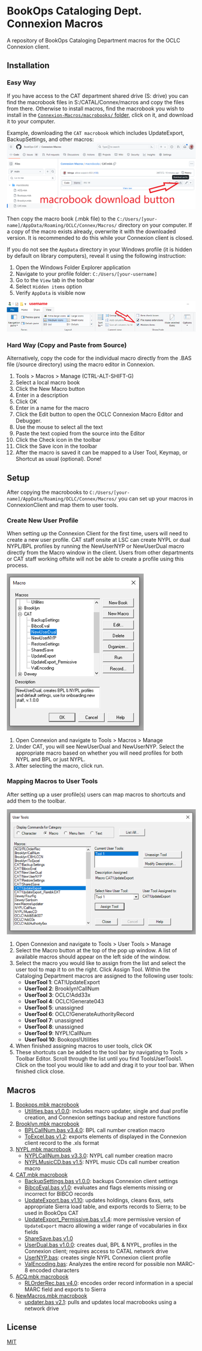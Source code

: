 # BookOps Cataloging Dept. Connexion Macros
A repository of BookOps Cataloging Department macros for the OCLC Connexion client.

## Installation
### Easy Way
If you have access to the CAT department shared drive (S: drive) you can find the macrobook files in S:/CATAL/Connex/macros and copy the files from there. Otherwise to install macros, find the macrobook you wish to install in the [`Connexion-Macros/macrobooks/` folder](https://github.com/BookOps-CAT/Connexion-Macros/tree/main/macrobooks), click on it, and download it to your computer.

Example, downloading the `CAT macrobook` which includes UpdateExport, BackupSettings, and other macros:
![macrobook-download-button](https://github.com/BookOps-CAT/Connexion-Macros/blob/main/media/macrobook-download.png)

Then copy the macro book (.mbk file) to the `C:/Users/[your-name]/AppData/Roaming/OCLC/Connex/Macros/` directory on your computer. If a copy of the macro exists already, overwrite it with the downloaded version. It is recommended to do this while your Connexion client is closed.

If you do not see the `AppData` directory in your Windows profile (it is hidden by default on library computers), reveal it using the following instruction:
1. Open the Windows Folder Explorer application
2. Navigate to your profile folder: `C:/Users/[your-username]`
3. Go to the `View` tab in the toolbar
4. Select `Hidden items` option
5. Verify `AppData` is visible now

![folder-options](https://github.com/BookOps-CAT/Connexion-Macros/blob/main/media/folder-options.png)

### Hard Way (Copy and Paste from Source)
Alternatively, copy the code for the individual macro directly from the .BAS file (/source directory) using the macro editor in Connexion.

1. Tools > Macros > Manage (CTRL-ALT-SHIFT-G)
2. Select a local macro book
3. Click the New Macro button
4. Enter in a description
5. Click OK
6. Enter in a name for the macro
7. Click the Edit button to open the OCLC Connexion Macro Editor and Debugger.
8. Use the mouse to select all the text
9. Paste the text copied from the source into the Editor
10. Click the Check icon in the toolbar
11. Click the Save icon in the toolbar
12. After the macro is saved it can be mapped to a User Tool, Keymap, or Shortcut as usual (optional).
Done!

## Setup
After copying the macrobooks to `C:/Users/[your-name]/AppData/Roaming/OCLC/Connex/Macros/` you can set up your macros in ConnexionClient and map them to user tools.

### Create New User Profile
When setting up the Connexion Client for the first time, users will need to create a new user profile. CAT staff onsite at LSC can create NYPL or dual NYPL/BPL profiles by running the NewUserNYP or NewUserDual macro directly from the Macro window in the client. Users from other departments or CAT staff working offsite will not be able to create a profile using this process.

![user-tools](https://github.com/BookOps-CAT/Connexion-Macros/blob/main/media/manage-macros.png)


1. Open Connexion and navigate to Tools > Macros > Manage
2. Under CAT, you will see NewUserDual and NewUserNYP. Select the appropriate macro based on whether you will need profiles for both NYPL and BPL or just NYPL.
3. After selecting the macro, click run. 

### Mapping Macros to User Tools
After setting up a user profile(s) users can map macros to shortcuts and add them to the toolbar.

![user-tools](https://github.com/BookOps-CAT/Connexion-Macros/blob/main/media/user-tools.png)

1. Open Connexion and navigate to Tools > User Tools > Manage
2. Select the Macro button at the top of the pop up window. A list of available macros should appear on the left side of the window.
3. Select the macro you would like to assign from the list and select the user tool to map it to on the right. Click Assign Tool. Within the Cataloging Department macros are assigned to the following user tools:
    - **UserTool 1**: CAT!UpdateExport
    - **UserTool 2**: Brooklyn!CallNum
    - **UserTool 3**: OCLC!Add33x
    - **UserTool 4**: OCLC!Generate043
    - **UserTool 5**: unassigned
    - **UserTool 6**: OCLC!GenerateAuthorityRecord
    - **UserTool 7**: unassigned
    - **UserTool 8**: unassigned
    - **UserTool 9**: NYPL!CallNum
    - **UserTool 10**: Bookops!Utilities
4. When finished assigning macros to user tools, click OK 
5. These shortcuts can be added to the tool bar by navigating to Tools > Toolbar Editor. Scroll through the list until you find ToolsUserTools1. Click on the tool you would like to add and drag it to your tool bar. When finished click close.

## Macros
1. [Bookops.mbk macrobook](https://github.com/BookOps-CAT/Connexion-Macros/blob/main/macrobooks/Bookops.mbk)
	* [Utilities.bas v1.0.0](https://github.com/BookOps-CAT/Connexion-Macros/blob/main/source/Utilities.bas): includes macro updater, single and dual profile creation, and Connexion settings backup and restore functions
2. [Brooklyn.mbk macrobook](https://github.com/BookOps-CAT/Connexion-Macros/blob/main/macrobooks/Brooklyn.mbk)
	* [BPLCallNum.bas v3.4.0](https://github.com/BookOps-CAT/Connexion-Macros/blob/main/source/BPLCallNum.bas): BPL call number creation macro
	* [ToExcel.bas v1.2](https://github.com/BookOps-CAT/Connexion-Macros/blob/main/source/BPLToExcel.bas): exports elements of displayed in the Connexion client record to the .xls format
3. [NYPL.mbk macrobook](https://github.com/BookOps-CAT/Connexion-Macros/blob/main/macrobooks/NYPL.mbk)
	* [NYPLCallNum.bas v3.3.0](https://github.com/BookOps-CAT/Connexion-Macros/blob/main/source/NYPLCallNum.bas): NYPL call number creation macro
	* [NYPLMusicCD.bas v1.5](https://github.com/BookOps-CAT/Connexion-Macros/blob/main/source/NYPLMusicCD.bas): NYPL music CDs call number creation macro
4. [CAT.mbk macrobook](https://github.com/BookOps-CAT/Connexion-Macros/blob/main/macrobooks/CAT.mbk)
	* [BackupSettings.bas v1.0.0](https://github.com/BookOps-CAT/Connexion-Macros/blob/main/source/CATBackupSettings.bas): backups Connexion client settings
	* [BibcoEval.bas v1.0](https://github.com/BookOps-CAT/Connexion-Macros/blob/main/source/CATBibcoEval.bas): evaluates and flags elements missing or incorrect for BIBCO records
	* [UpdateExport.bas v1.10](https://github.com/BookOps-CAT/Connexion-Macros/blob/main/source/CATUpdateExport.bas): updates holdings, cleans 6xxs, sets appropriate Sierra load table, and exports records to Sierra; to be used in BookOps CAT
	* [UpdateExport_Permissive.bas v1.4](http://github.com/BookOps-CAT/Connexion-Macros/blob/main/source/CATUpdateExport_Permissive.bas): more permissive version of `UpdateExport` macro allowing a wider range of vocabularies in 6xx fields
	* [ShareSave.bas v1.0](https://github.com/BookOps-CAT/Connexion-Macros/blob/main/source/CATShareSave.bas)
    * [UserDual.bas v1.0.0](https://github.com/BookOps-CAT/Connexion-Macros/blob/main/source/CATNewUserDual.bas): creates dual, BPL & NYPL, profiles in the Connexion client; requires access to CATAL network drive
    * [UserNYP.bas](https://github.com/BookOps-CAT/Connexion-Macros/blob/main/source/CATNewUserNYP.bas): creates single NYPL Connexion client profile
    * [ValEncoding.bas](https://github.com/BookOps-CAT/Connexion-Macros/blob/main/source/CATValEncoding.bas): Analyzes the entire record for possible non MARC-8 encoded characters
5. [ACQ.mbk macrobook](https://github.com/BookOps-CAT/Connexion-Macros/blob/main/macrobooks/ACQ.mbk)
	* [RLOrderRec.bas v4.0](https://github.com/BookOps-CAT/Connexion-Macros/blob/main/source/ACQRLOrderRec.bas): encodes order record information in a special MARC field and exports to Sierra
6. [NewMacros.mbk macrobook](https://github.com/BookOps-CAT/Connexion-Macros/blob/main/macrobooks/newMacros.mbk)
	* [updater.bas v2.1](https://github.com/BookOps-CAT/Connexion-Macros/blob/main/source/newMacrosUpdater.bas): pulls and updates local macrobooks using a network drive
## License
[MIT](https://opensource.org/licenses/MIT)
